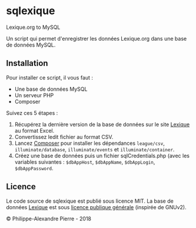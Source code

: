 # sqlexique
Lexique.org to MySQL

Un script qui permet d'enregistrer les données Lexique.org dans une base de données MySQL.

## Installation

Pour installer ce script, il vous faut :
* Une base de données MySQL
* Un serveur PHP
* Composer

Suivez ces 5 étapes :
1. Récupérez la dernière version de la base de données sur le site [Lexique](http://lexique.org) au format Excel.
2. Convertissez ledit fichier au format CSV.
3. Lancez [Composer](https://getcomposer.org/) pour installer les dépendances `league/csv`, `illuminate/database`, `illuminate/events` et `illuminate/container`.
4. Créez une base de données puis un fichier sqlCredentials.php (avec les variables suivantes : `$dbAppHost`, `$dbAppName`, `$dbAppLogin`, `$dbAppPassword`.

## Licence

Le code source de sqlexique est publié sous licence MIT.
La base de données [Lexique](http://lexique.org) est sous [licence publique générale](http://lexique.org/public/license_lexique.htm) (inspirée de GNUv2).

© Philippe-Alexandre Pierre - 2018
